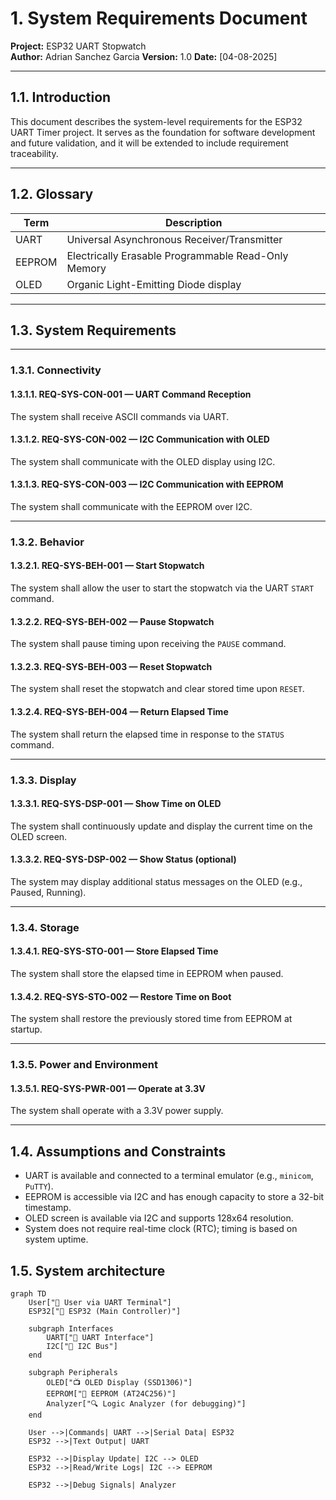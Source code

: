 # 1. System Requirements Document

**Project:** ESP32 UART Stopwatch  
**Author:** Adrian Sanchez Garcia
**Version:** 1.0
**Date:** [04-08-2025]  

---

## 1.1. Introduction

This document describes the system-level requirements for the ESP32 UART Timer project. It serves as the foundation for software development and future validation, and it will be extended to include requirement traceability.

---

## 1.2. Glossary

| Term        | Description                           |
|-------------|---------------------------------------|
| UART        | Universal Asynchronous Receiver/Transmitter |
| EEPROM      | Electrically Erasable Programmable Read-Only Memory |
| OLED        | Organic Light-Emitting Diode display  |

---

## 1.3. System Requirements

---

### 1.3.1. Connectivity

#### 1.3.1.1. REQ-SYS-CON-001 — UART Command Reception  
The system shall receive ASCII commands via UART.

#### 1.3.1.2. REQ-SYS-CON-002 — I2C Communication with OLED  
The system shall communicate with the OLED display using I2C.

#### 1.3.1.3. REQ-SYS-CON-003 — I2C Communication with EEPROM  
The system shall communicate with the EEPROM over I2C.

---

### 1.3.2. Behavior

#### 1.3.2.1. REQ-SYS-BEH-001 — Start Stopwatch  
The system shall allow the user to start the stopwatch via the UART `START` command.

#### 1.3.2.2. REQ-SYS-BEH-002 — Pause Stopwatch  
The system shall pause timing upon receiving the `PAUSE` command.

#### 1.3.2.3. REQ-SYS-BEH-003 — Reset Stopwatch  
The system shall reset the stopwatch and clear stored time upon `RESET`.

#### 1.3.2.4. REQ-SYS-BEH-004 — Return Elapsed Time  
The system shall return the elapsed time in response to the `STATUS` command.

---

### 1.3.3. Display

#### 1.3.3.1. REQ-SYS-DSP-001 — Show Time on OLED  
The system shall continuously update and display the current time on the OLED screen.

#### 1.3.3.2. REQ-SYS-DSP-002 — Show Status (optional)  
The system may display additional status messages on the OLED (e.g., Paused, Running).

---

### 1.3.4. Storage

#### 1.3.4.1. REQ-SYS-STO-001 — Store Elapsed Time  
The system shall store the elapsed time in EEPROM when paused.

#### 1.3.4.2. REQ-SYS-STO-002 — Restore Time on Boot  
The system shall restore the previously stored time from EEPROM at startup.

---

### 1.3.5.  Power and Environment

#### 1.3.5.1. REQ-SYS-PWR-001 — Operate at 3.3V  
The system shall operate with a 3.3V power supply.

---

## 1.4. Assumptions and Constraints

- UART is available and connected to a terminal emulator (e.g., `minicom`, `PuTTY`).
- EEPROM is accessible via I2C and has enough capacity to store a 32-bit timestamp.
- OLED screen is available via I2C and supports 128x64 resolution.
- System does not require real-time clock (RTC); timing is based on system uptime.

## 1.5. System architecture

```mermaid
graph TD
    User["🧑 User via UART Terminal"]
    ESP32["🧠 ESP32 (Main Controller)"]

    subgraph Interfaces
        UART["📡 UART Interface"]
        I2C["🔗 I2C Bus"]
    end

    subgraph Peripherals
        OLED["📺 OLED Display (SSD1306)"]
        EEPROM["💾 EEPROM (AT24C256)"]
        Analyzer["🔍 Logic Analyzer (for debugging)"]
    end

    User -->|Commands| UART -->|Serial Data| ESP32
    ESP32 -->|Text Output| UART

    ESP32 -->|Display Update| I2C --> OLED
    ESP32 -->|Read/Write Logs| I2C --> EEPROM

    ESP32 -->|Debug Signals| Analyzer

```

